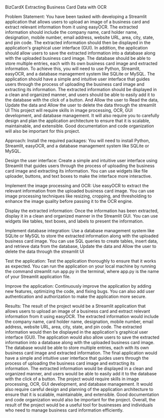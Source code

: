 BizCardX
Extracting Business Card Data with OCR

Problem Statement:
You have been tasked with developing a Streamlit application that allows users to upload an image of a business card and extract relevant information from it using easyOCR. The extracted information should include the company name, card holder name, designation, mobile number, email address, website URL, area, city, state, and pin code. The extracted information should then be displayed in the application's graphical user interface (GUI). In addition, the application should allow users to save the extracted information into a database along with the uploaded business card image. The database should be able to store multiple entries, each with its own business card image and extracted information. To achieve this, you will need to use Python, Streamlit, easyOCR, and a database management system like SQLite or MySQL. The application should have a simple and intuitive user interface that guides users through the process of uploading the business card image and extracting its information. The extracted information should be displayed in a clean and organized manner, and users should be able to easily add it to the database with the click of a button. And Allow the user to Read the data, Update the data and Allow the user to delete the data through the streamlit UI This project will require skills in image processing, OCR, GUI development, and database management. It will also require you to carefully design and plan the application architecture to ensure that it is scalable, maintainable, and extensible. Good documentation and code organization will also be important for this project.

Approach:
Install the required packages: You will need to install Python, Streamlit, easyOCR, and a database management system like SQLite or MySQL.

Design the user interface: Create a simple and intuitive user interface using Streamlit that guides users through the process of uploading the business card image and extracting its information. You can use widgets like file uploader, buttons, and text boxes to make the interface more interactive.

Implement the image processing and OCR: Use easyOCR to extract the relevant information from the uploaded business card image. You can use image processing techniques like resizing, cropping, and thresholding to enhance the image quality before passing it to the OCR engine.

Display the extracted information: Once the information has been extracted, display it in a clean and organized manner in the Streamlit GUI. You can use widgets like tables, text boxes, and labels to present the information.

Implement database integration: Use a database management system like SQLite or MySQL to store the extracted information along with the uploaded business card image. You can use SQL queries to create tables, insert data, and retrieve data from the database, Update the data and Allow the user to delete the data through the streamlit UI

Test the application: Test the application thoroughly to ensure that it works as expected. You can run the application on your local machine by running the command streamlit run app.py in the terminal, where app.py is the name of your Streamlit application file.

Improve the application: Continuously improve the application by adding new features, optimizing the code, and fixing bugs. You can also add user authentication and authorization to make the application more secure.

Results:
The result of the project would be a Streamlit application that allows users to upload an image of a business card and extract relevant information from it using easyOCR. The extracted information would include the company name, card holder name, designation, mobile number, email address, website URL, area, city, state, and pin code. The extracted information would then be displayed in the application's graphical user interface (GUI). The application would also allow users to save the extracted information into a database along with the uploaded business card image. The database would be able to store multiple entries, each with its own business card image and extracted information. The final application would have a simple and intuitive user interface that guides users through the process of uploading the business card image and extracting its information. The extracted information would be displayed in a clean and organized manner, and users would be able to easily add it to the database with the click of a button. The project would require skills in image processing, OCR, GUI development, and database management. It would also require careful design and planning of the application architecture to ensure that it is scalable, maintainable, and extensible. Good documentation and code organization would also be important for the project. Overall, the result of the project would be a useful tool for businesses and individuals who need to manage business card information efficiently.
